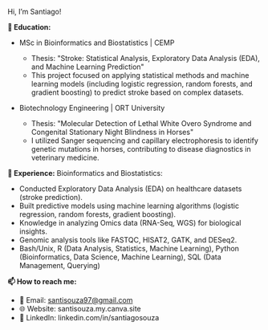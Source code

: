 Hi, I’m Santiago!

**🌱 Education:**
- MSc in Bioinformatics and Biostatistics | CEMP
  - Thesis: "Stroke: Statistical Analysis, Exploratory Data Analysis (EDA), and Machine Learning Prediction"
  - This project focused on applying statistical methods and machine learning models (including logistic regression, random forests, and gradient boosting) to predict stroke based on complex datasets.

- Biotechnology Engineering | ORT University
  - Thesis: "Molecular Detection of Lethal White Overo Syndrome and Congenital Stationary Night Blindness in Horses"
  - I utilized Sanger sequencing and capillary electrophoresis to identify genetic mutations in horses, contributing to disease diagnostics in veterinary medicine.

**💼 Experience:**
Bioinformatics and Biostatistics:
- Conducted Exploratory Data Analysis (EDA) on healthcare datasets (stroke prediction).
- Built predictive models using machine learning algorithms (logistic regression, random forests, gradient boosting).
- Knowledge in analyzing Omics data (RNA-Seq, WGS) for biological insights.
- Genomic analysis tools like FASTQC, HISAT2, GATK, and DESeq2.
- Bash/Unix, R (Data Analysis, Statistics, Machine Learning), Python (Bioinformatics, Data Science, Machine Learning), SQL (Data Management, Querying)

**📫 How to reach me:**
- 📧 Email: santisouza97@gmail.com
- 🌐 Website: santisouza.my.canva.site
- 🔗 LinkedIn: linkedin.com/in/santiagosouza
